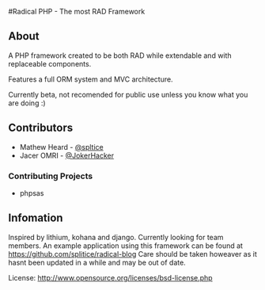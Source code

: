 #Radical PHP - The most RAD Framework

## About
A PHP framework created to be both RAD while extendable and with replaceable components.

Features a full ORM system and MVC architecture.

Currently beta, not recomended for public use unless you know what you are doing :)

## Contributors
 * Mathew Heard - [@spltice](https://github.com/splitice)
 * Jacer OMRI - [@JokerHacker](https://github.com/JokerHacker)

### Contributing Projects
 * phpsas

## Infomation
Inspired by lithium, kohana and django. Currently looking for team members.
An example application using this framework can be found at https://github.com/splitice/radical-blog
Care should be taken howeaver as it hasnt been updated in a while and may be out of date.

License: <http://www.opensource.org/licenses/bsd-license.php>
